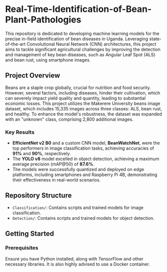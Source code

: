 # Real-Time-Identification-of-Bean-Plant-Pathologies

This repository is dedicated to developing machine learning models for the precise in-field identification of bean diseases in Uganda. Leveraging state-of-the-art Convolutional Neural Network (CNN) architectures, this project aims to tackle significant agricultural challenges by improving the detection and management of key bean diseases, such as Angular Leaf Spot (ALS) and bean rust, using smartphone images.

## Project Overview

Beans are a staple crop globally, crucial for nutrition and food security. However, several factors, including diseases, hinder their cultivation, which can severely impact yield quality and quantity, leading to substantial economic losses. This project utilizes the Makerere University beans image dataset, which includes 15,335 images across three classes: ALS, bean rust, and healthy. To enhance the model's robustness, the dataset was expanded with an "unknown" class, comprising 2,800 additional images.

### Key Results

- **EfficientNet v2 B0** and a custom CNN model, **BeanWatchNet**, were the top performers in image classification tasks, achieving accuracies of **91%** and **90%**, respectively.
- The **YOLO v8** model excelled in object detection, achieving a maximum average precision (mAP@50) of **87.6%**.
- The models were successfully quantized and deployed on edge platforms, including smartphones and Raspberry Pi 4B, demonstrating their effectiveness in real-world scenarios.

## Repository Structure

- `Classification/`: Contains scripts and trained models for image classification.
- `Detection/`: Contains scripts and trained models for object detection.

## Getting Started

### Prerequisites

Ensure you have Python installed, along with TensorFlow and other necessary libraries. It is also highly advised to use a Docker container. 

